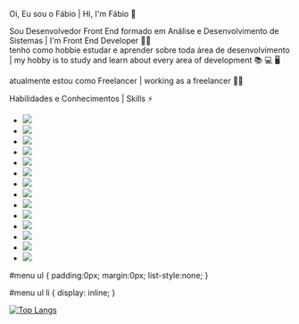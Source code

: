 Oi, Eu sou o Fábio | Hi, I'm Fábio 👋

Sou Desenvolvedor Front End formado em Análise e Desenvolvimento de Sistemas | I'm Front End Developer :student: <br/> 
tenho como hobbie estudar e aprender sobre toda área de desenvolvimento | my hobby is to study and learn about every area of development :books: :computer: :desktop_computer:

atualmente estou como Freelancer | working as a freelancer :man_technologist:

Habilidades e Conhecimentos | Skills ⚡
<nav id="menu">
<ul>
	<li><img src="https://img.icons8.com/color/48/000000/linux--v1.png"/></li>
	<li><img src="https://img.icons8.com/color/48/000000/git.png"/></li>
	<li><img src="https://img.icons8.com/color/48/000000/html-5--v1.png"/></li>
	<li><img src="https://img.icons8.com/color/48/000000/css3.png"/></li>
	<li><img src="https://img.icons8.com/color/48/000000/sass.png"/></li>
	<li><img src="https://img.icons8.com/color/48/000000/bootstrap.png"/></li>
	<li><img src="https://img.icons8.com/color/48/000000/javascript--v1.png"/></li>
	<li><img src="https://img.icons8.com/color/48/000000/vue-js.png"/></li>
	<li><img src="https://img.icons8.com/plasticine/100/000000/react.png"/></li>
	<li><img src="https://img.icons8.com/color/48/000000/python--v1.png"/></li>
	<li><img src="https://img.icons8.com/color/48/000000/php.png"/></li>
	<li><img src="https://img.icons8.com/ios-filled/50/000000/mysql.png"/></li>
	<li><img src="https://img.icons8.com/color/48/000000/google-firebase-console.png"/></li>
	<li><img src="https://img.icons8.com/color/48/000000/docker.png"/></li>
</ul>
</nav>

#menu ul {
	padding:0px;
	margin:0px;
	list-style:none;
}

#menu ul li { display: inline; }
	















[![Top Langs](https://github-readme-stats.vercel.app/api/top-langs/?username=anuraghazra)](https://github.com/fab1opinto/github-readme-stats)





<!--
**fab1opinto/fab1opinto** is a ✨ _special_ ✨ repository because its `README.md` (this file) appears on your GitHub profile.

Here are some ideas to get you started:

- 🔭 I’m currently working on ...
- 🌱 I’m currently learning ...
- 👯 I’m looking to collaborate on ...
- 🤔 I’m looking for help with ...
- 💬 Ask me about ...
- 📫 How to reach me: ...
- 😄 Pronouns: ...
- ⚡ Fun fact: ...
-->
